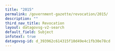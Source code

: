 ```yaml
---
title: "2015"
permalink: /government-gazette/revocation/2015/
description: ""
third_nav_title: Revocation
layout: datagovsg-v2-search
default_field: Subject
infotext: true
datagovsg-id: d_393962c614315f10d49e4c1fb30e78cd
---
```

